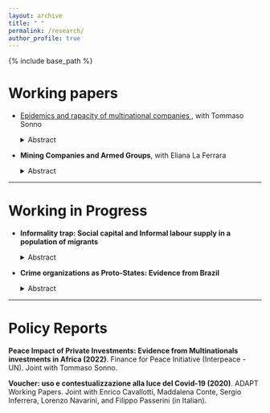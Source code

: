```yaml
---
layout: archive
title: " "
permalink: /research/
author_profile: true
---
```


{% include base_path %}

Working papers 
===========================


* <a href="https://davidezufacchi.github.io/Ebola_SonnoZufacchi.pdf"> Epidemics and rapacity of multinational companies  </a>, with Tommaso Sonno

  <details>
    <summary>Abstract</summary>
  <p>
    
   Do multinationals engage in rent-seeking behaviour in developing countries during crises? With a difference in discontinuity approach, we investigate   this question in the Liberian palm oil sector during the Ebola epidemic. We observe a sharp increase in deforestation, which produced a dramatic growth in newly planted palm oil trees and a 1428% increase in palm oil exports. We also show that the probability of forest fire – the fastest way to clear forests and start new production – increased by 125% in the same period. Overall, our results indicate that crises may propel rapacity behaviours by multinational companies thanks to a diversion of attention toward the emergency. 
  <p>
    
  Presented at: ETSG-Ghent, OPESS, UCL, Bologna, LEAP (Bocconi), Jamboree (UAB)
    
  Press: Africa at LSE

  </details>

* **Mining Companies and Armed Groups**, with Eliana La Ferrara

  <details>
    <summary>Abstract</summary>
    <p>
  
   Using geo-referenced data in the Democratic Republic of Congo over fifteen years, this paper investigates the relationships between organized armed groups and large-scale mining firms. Without strategic interaction, one should expect the closest armed band to have the highest probability of being observed in the concession's proximity. However, this happens only 29\% of the time. Instead, in 57\% of the cases we observe the armed group with a link with the concession owner. We analyse these interactions exploiting both their geographical dimension and their timing, on the assumption that, if a relation exist, this should be prolonged over time. Results shows that if an armed group a link with a firm, there is a 120 times higher probability of observing it close to the concessions of the latter. This strategic interaction is consistent both with a competition narrative, where firms and groups compete over resources, and a cooperation one. We provide three empirical facts in favor of cooperation. First, there seems to be evidence of a specialization between armed bands and mining owners. Second, the probability of observing the linked band increase substantially one year before the opening of the concession, consistently with some anticipation effect. Third, the importance of having a link increase with the number of rival groups. To conclude, we look at two potential mechanisms behind this cooperation. These results show how large scale mining companies, by cooperating with rebel groups, may directly contribute to conflict in the Democratic Republic of Congo. 
  
        <p>
    Presented at: UCL, PIEP Conference (HKS)

  </details>

- - - -

Working in Progress 
===========================

* **Informality trap: Social capital and Informal labour supply in a population of migrants**

  <details>
   <summary>Abstract</summary>
    <p>
  
    This paper investigates the relationship between social capital and informal labor supply in a population of migrants. One standard deviation increase in the measure of trust is associated with a 22% decrease in the probability of working informally. This relationship is justified by the idea of tax morale: the moral cost of supplying labor in the informal sector. Depending on whether the individual chooses to supply labor in the formal or the shadow sector at the time of arrival in the host country, decisions about the country-specific human capital accumulation of migrants differ. This process creates a market failure in the economy. Indeed, migrants with both low tax morale and productivity may experience informality traps, given that they have no incentives to accumulate human capital.
  
  </details>

* **Crime organizations as Proto-States: Evidence from Brazil**

  <details>
   <summary>Abstract</summary>
    <p>
  
   This paper studies the relationship between organized crime, formal institutions, and economic growth. In particular, I focus on the spread of the most influential criminal organization in Brazil with two goals. First, determine if the organisation imposes a monopoly of violence, i.e., whether it imposes itself as a proto-state. Second, to explore the economic consequences of the organization's control of the territory. To do so, I combine a theoretical model of the internal structure of the criminal organisation with a reduced form analysis. To deal with the endogenous diffusion of the organization, I exploit a quasi-random variation in both the costs and benefits of controlling a municipality. I find that the crime organization behaves like a proto-state since controlled municipalities experience a transition towards a low-violence equilibrium. This regulatory behavior is efficient for the organization, being profit-maximizing. As for the economic outcomes, I find a small increase in the GDP of the controlled municipalities as well as some evidence of tax competition.
  
      <p>
    Presented at: UCL, Bologna , Lyon, IFS

  </details>

- - - -

Policy Reports
===========================

**Peace Impact of Private Investments: Evidence from Multinationals investments in Africa (2022)**. Finance for Peace Initiative (Interpeace - UN). Joint with Tommaso Sonno.



**Voucher: uso e contestualizzazione alla luce del Covid-19 (2020)**. ADAPT Working Papers. Joint with Enrico Cavallotti, Maddalena Conte, Sergio Inferrera, Lorenzo Navarini, and Filippo Passerini (in Italian).

